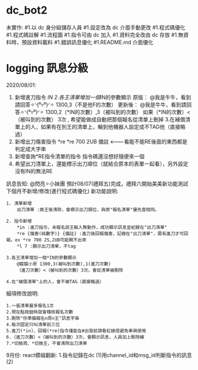 # dc_bot2

未實作:
#1.以 dc 身分組儲存人員
#1.設定改為 dc 介面手動更改
#1.程式碼優化
#1.程式碼註解
#1.流程圖
#1.指令可由 dc 加入
#1.資料完全改由 dc 存放
#1.無資料時，預設資料載料
#1.錯誤訊息優化
#1.README.md 介面優化
# logging 訊息分級

2020/08/01:
1. 新增進刀指令 *IN
2.各王清單增加一個*IN的參數顯示
原版：
@我是牛牛，看到請回答✧◝(⁰▿⁰)◜✧  1300,3（不是他F的次數）
更新後：
@我是牛牛，看到請回答✧◝(⁰▿⁰)◜✧ 1300,2（*IN的次數）,3（被叫到的次數）
如果（*IN的次數）<（被叫到的次數） 3次 , 希望能做成自動把那個報名從清單上刪掉
3.在補償清單上的人，如果有在別王的清單上，輪到他機器人設定成不TAG他（直接略過）
4. 新增出刀傷害指令 *re
*re 700 2UB 備註 <---看能不能RE後面的東西都是判定成大字串
5. 新增查詢*RE指令清單的指令 指令碼還沒想好隨便來一個
6. 希望出刀清單上，還能標示出刀順位（就結合原本的表單一起看），另外設定沒有IN的無法RE

訊息告知:
@閃亮✧小妹團 預計08/07(禮拜五)完成，禮拜六開始美美新功能測試
下個月不新增/修改(進行程式碼優化)
新功能說明:
```
1. 清單新增 
    出刀清單 :換王後清除，會標示出刀順位，與原"報名清單"優先度相同。
```
```
2. 指令新增
    *in :進刀指令，未報名該王輸入無動作，成功顯示訊息並紀錄在"出刀清單"
    *re {傷害(純數字)} {備註} :進刀後回報傷害，記錄在"出刀清單"，需有進刀才可回報。ex *re 700 2S,2UB可能開不出來
    *l 7 :顯示出刀清單，不tag
```
```
3.各王清單增加一個*IN的參數顯示
    @龍龍小哥 1300,3(被叫到次數),1(進刀次數)
    （進刀次數）<（被叫到的次數）3次，會從清單被刪除
```
```
4.在"補償清單"上的人，會不被TAG（直接略過）
```

細項修改說明:
```
1.一張清單最多報名1次
2.現在點按鈕時就會稽核報名次數
3.刪除"你準備報名n周n王"訊息字串
4.每次固定只叫清單前三位
5.進刀(*in)、回報(*re)指令僅能在#出發前請看紅綠燈避免車禍使用
6.（進刀次數）<（被叫到的次數）3次，會顯示訊息，人員加上刪除線
7.*切換周、*切換王，不會清除出刀清單
```

9月份:
react模組翻新:
1.指令記錄在dc
    (1)用channel_id和msg_id判斷指令的訊息
    (2)